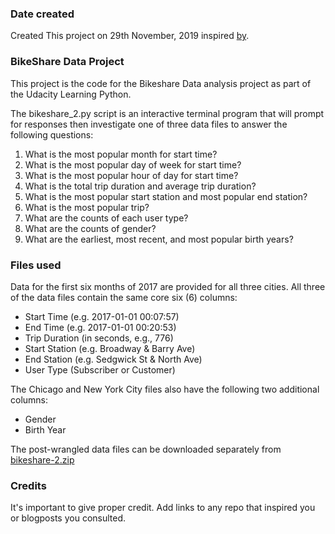 ### Date created
Created This project on 29th November, 2019 inspired [by](https://drive.google.com/open?id=1tGM1IJo7ixYWAjneY-CnM2085bLsyP-R).

### **BikeShare Data Project**
This project is the code for the Bikeshare Data analysis project as part of the Udacity Learning Python.

The bikeshare_2.py script is an interactive terminal program that will prompt for responses then 
investigate one of three data files to answer the following questions:

1. What is the most popular month for start time?
2. What is the most popular day of week for start time?
3. What is the most popular hour of day for start time?
4. What is the total trip duration and average trip duration?
5. What is the most popular start station and most popular end station?
6. What is the most popular trip?
7. What are the counts of each user type?
8. What are the counts of gender?
9. What are the earliest, most recent, and most popular birth years?

### Files used
Data for the first six months of 2017 are provided for all three cities. All three of the data files contain the same core six (6) columns:

* Start Time (e.g. 2017-01-01 00:07:57)
* End Time (e.g. 2017-01-01 00:20:53)
* Trip Duration (in seconds, e.g., 776)
* Start Station (e.g. Broadway & Barry Ave)
* End Station (e.g. Sedgwick St & North Ave)
* User Type (Subscriber or Customer)
  
The Chicago and New York City files also have the following two additional columns:

* Gender
* Birth Year

The post-wrangled data files can be downloaded separately from [bikeshare-2.zip](https://drive.google.com/open?id=1XdN2xlBwow2gfE_Ptp3m2pnUIx8BBDTZ)

### Credits
It's important to give proper credit. Add links to any repo that inspired you or blogposts you consulted.
